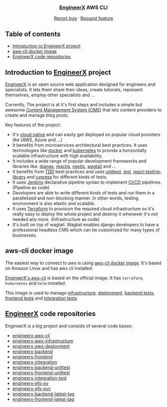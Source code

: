 <p align="center">

  <h3 align="center"><a href="http://a8c390f2223364021a14ec3fb45263a7-1113280492.us-east-2.elb.amazonaws.com">EngineerX</a> AWS CLI</h3>

  <p align="center">
    <a href="https://github.com/HsnVahedi/engineerx-aws-cli/issues/new">Report bug</a>
    ·
    <a href="https://github.com/HsnVahedi/engineerx-aws-cli/issues/new">Request feature</a>
  </p>
</p>


## Table of contents

- [Introduction to EngineerX project](#introduction-to-engineerx-project)
- [aws-cli docker image](#aws-cli-docker-image)
- [EngineerX code repositories](#engineerx-code-repositories)





## Introduction to [EngineerX](https://github.com/HsnVahedi/engineerx-aws-cli/edit/main/README.md) project

[EngineerX](https://github.com/HsnVahedi/engineerx-aws-cli/edit/main/README.md) is an open source web application designed for engineers and specialists. It lets them share their ideas, create tutorials, represent themselves, employ other specialists and ...

Currently, The project is at it's first steps and includes a simple but awesome [Content Management System (CMS)](https://en.wikipedia.org/wiki/Content_management_system) that lets content providers to create and manage blog posts.

Key features of the project:

- It's [cloud native](https://en.wikipedia.org/wiki/Cloud_native_computing) and can easily get deployed on popular cloud providers like (AWS, Azure and ...)
- It benefits from microservices architectural best practices. It uses technologies like [docker](https://www.docker.com/) and [kubernetes](https://kubernetes.io/) to provide a horizontally scalable infrastructure with high availability.
- It includes a wide range of popular development frameworks and libraries like: [django](https://www.djangoproject.com/), [reactjs](https://reactjs.org/), [nextjs](https://nextjs.org/), [wagtail](https://wagtail.io/) and ...
- It benefits from [TDD](https://en.wikipedia.org/wiki/Test-driven_development) best practices and uses [unittest](https://docs.python.org/3/library/unittest.html#module-unittest), [jest](https://jestjs.io/), [react-testing-library](https://testing-library.com/docs/react-testing-library/intro/) and [cypress](https://www.cypress.io/) for different kinds of tests.
- It uses [Jenkins](https://www.jenkins.io/) declarative pipeline syntax to implement [CI/CD](https://en.wikipedia.org/wiki/CI/CD) pipelines. (Pipeline as code)
- Developers are able to write different kinds of tests and run them in a parallelized and non-blocking manner. In other words, testing environment is also elastic and scalable.
- It uses [Terraform](https://www.terraform.io/) to provision the required cloud infrastructure so it's really easy to deploy the whole project and destroy it whenever it's not needed any more. (Infrastructure as code)
- It's built on top of wagtail. Wagtail enables django developers to have a professional headless CMS which can be customized for many types of businesses.




## aws-cli docker image
The easiest way to connect to aws is using [aws-cli docker image](https://hub.docker.com/r/amazon/aws-cli). It's based on Amazon Linux and has aws cli installed.

[EngineerX's aws-cli](https://github.com/HsnVahedi/engineerx-aws-cli/blob/main/Dockerfile) is based on the official image. It has `terraform`, `kubernetes` and `helm` installed.

This image is used to manage [infrastructure](https://github.com/HsnVahedi/engineerx-aws-infrastructure), [deployment](https://github.com/HsnVahedi/engineerx-aws-deployment), [backend tests](https://github.com/HsnVahedi/engineerx-backend-unittest), [frontend tests](https://github.com/HsnVahedi/engineerx-frontend-unittest) and [integration tests](https://github.com/HsnVahedi/engineerx-integration-test)

## [EngineerX](http://a8c390f2223364021a14ec3fb45263a7-1113280492.us-east-2.elb.amazonaws.com) code repositories

EngineerX is a big project and consists of several code bases:

- [engineerx-aws-cli](https://github.com/HsnVahedi/engineerx-aws-cli)
- [engineerx-aws-infrastructure](https://github.com/HsnVahedi/engineerx-aws-infrastructure)
- [engineerx-aws-deployment](https://github.com/HsnVahedi/engineerx-aws-deployment)
- [engineerx-backend](https://github.com/HsnVahedi/engineerx-backend)
- [engineerx-frontend](https://github.com/HsnVahedi/engineerx-frontend)
- [engineerx-integration](https://github.com/HsnVahedi/engineerx-integration)
- [engineerx-backend-unittest](https://github.com/HsnVahedi/engineerx-backend-unittest)
- [engineerx-frontend-unittest](https://github.com/HsnVahedi/engineerx-frontend-unittest)
- [engineerx-integration-test](https://github.com/HsnVahedi/engineerx-integration-test)
- [engineerx-efs-pv](https://github.com/HsnVahedi/engineerx-efs-pv)
- [engineerx-efs-pvc](https://github.com/HsnVahedi/engineerx-efs-pvc)
- [engineerx-backend-latest-tag](https://github.com/HsnVahedi/engineerx-backend-latest-tag)
- [engineerx-frontend-latest-tag](https://github.com/HsnVahedi/engineerx-frontend-latest-tag)
